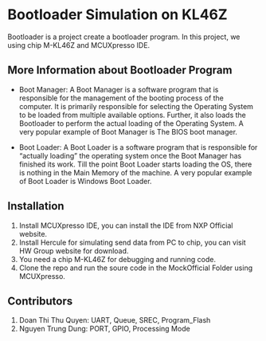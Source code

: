 # Bootloader Simulation on KL46Z

Bootloader is a project create a bootloader program. In this project, we using chip M-KL46Z and MCUXpresso IDE.

## More Information about Bootloader Program
 - Boot Manager: A Boot Manager is a software program that is responsible for the management of the booting process of the computer. It is primarily responsible for selecting the Operating System to be loaded from multiple available options. Further, it also loads the Bootloader to perform the actual loading of the Operating System. A very popular example of Boot Manager is The BIOS boot manager.

 - Boot Loader: A Boot Loader is a software program that is responsible for “actually loading” the operating system once the Boot Manager has finished its work. Till the point Boot Loader starts loading the OS, there is nothing in the Main Memory of the machine. A very popular example of Boot Loader is Windows Boot Loader.

## Installation
 1. Install MCUXpresso IDE, you can install the IDE from NXP Official website.
 2. Install Hercule for simulating send data from PC to chip, you can visit HW Group website for download.
 3. You need a chip M-KL46Z for debugging and running code.
 4. Clone the repo and run the soure code in the MockOfficial Folder using MCUXpresso.

## Contributors
 1. Doan Thi Thu Quyen: UART, Queue, SREC, Program_Flash
 2. Nguyen Trung Dung: PORT, GPIO, Processing Mode
